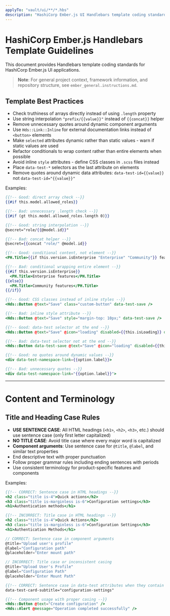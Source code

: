 ```yaml
---
applyTo: "vault/ui/**/*.hbs"
description: "HashiCorp Ember.js UI Handlebars template coding standards"
---
```


# HashiCorp Ember.js Handlebars Template Guidelines

This document provides Handlebars template coding standards for HashiCorp Ember.js UI applications.

> **Note**: For general project context, framework information, and repository structure, see `ember_general.instructions.md`.

## Template Best Practices
- Check truthiness of arrays directly instead of using `.length` property
- Use string interpolation `"prefix/{{value}}"` instead of `{{concat}}` helper  
- Remove unnecessary quotes around dynamic component arguments
- Use `Hds::Link::Inline` for external documentation links instead of `<button>` elements
- Make `selected` attributes dynamic rather than static values - warn if static values are used
- Refactor conditionals to wrap content rather than entire elements when possible
- Avoid inline `style` attributes - define CSS classes in `.scss` files instead
- Place `data-test-*` selectors as the last attribute on elements
- Remove quotes around dynamic data attributes: `data-test-id={{value}}` not `data-test-id="{{value}}"`

Examples:
```handlebars
{{!-- Good: direct array check --}}
{{#if this.model.allowed_roles}}

{{!-- Bad: unnecessary .length check --}}
{{#if (gt this.model.allowed_roles.length 0)}}

{{!-- Good: string interpolation --}}
@secret="role/{{@model.id}}"

{{!-- Bad: concat helper --}}
@secret={{concat "role/" @model.id}}

{{!-- Good: conditional content, not element --}}
<PH.Title>{{if this.version.isEnterprise "Enterprise" "Community"}} features</PH.Title>

{{!-- Bad: conditional wrapping entire element --}}
{{#if this.version.isEnterprise}}
  <PH.Title>Enterprise features</PH.Title>
{{else}}
  <PH.Title>Community features</PH.Title>
{{/if}}

{{!-- Good: CSS classes instead of inline styles --}}
<Hds::Button @text="Save" class="custom-button" data-test-save />

{{!-- Bad: inline style attribute --}}
<Hds::Button @text="Save" style="margin-top: 10px;" data-test-save />

{{!-- Good: data-test selector at the end --}}
<Hds::Button @text="Save" @icon="loading" disabled={{this.isLoading}} data-test-save />

{{!-- Bad: data-test selector not at the end --}}
<Hds::Button data-test-save @text="Save" @icon="loading" disabled={{this.isLoading}} />

{{!-- Good: no quotes around dynamic values --}}
<div data-test-namespace-link={{option.label}}>

{{!-- Bad: unnecessary quotes --}}
<div data-test-namespace-link="{{option.label}}">
```

---

# Content and Terminology

## Title and Heading Case Rules
- **USE SENTENCE CASE**: All HTML headings (`<h1>`, `<h2>`, `<h3>`, etc.) should use sentence case (only first letter capitalized)
- **NO TITLE CASE**: Avoid title case where every major word is capitalized
- **Component arguments**: Use sentence case for `@title`, `@label`, and similar text properties
- End descriptive text with proper punctuation
- Follow proper grammar rules including ending sentences with periods
- Use consistent terminology for product-specific features and components

Examples:
```handlebars
{{!-- CORRECT: Sentence case in HTML headings --}}
<h2 class="title is-4">Quick actions</h2>
<h3 class="title is-marginless is-6">Configuration settings</h3>
<h1>Authentication methods</h1>

{{!-- INCORRECT: Title case in HTML headings --}}
<h2 class="title is-4">Quick Actions</h2>
<h3 class="title is-marginless is-6">Configuration Settings</h3>
<h1>Authentication Methods</h1>
```

```javascript
// CORRECT: Sentence case in component arguments
@title="Upload user's profile"
@label="Configuration path"
@placeholder="Enter mount path"

// INCORRECT: Title case or inconsistent casing
@title="Upload User's Profile"
@label="Configuration Path"
@placeholder="Enter Mount Path"
```

```handlebars
{{!-- CORRECT: Sentence case in data-test attributes when they contain readable text --}}
data-test-card-subtitle="configuration-settings"

{{!-- Component usage with proper casing --}}
<Hds::Button @text="Create configuration" />
<Hds::Alert @message="Operation completed successfully" />
```
